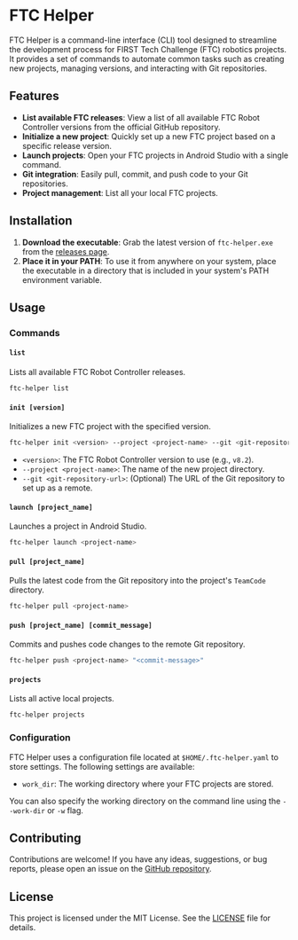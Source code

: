 # FTC Helper

FTC Helper is a command-line interface (CLI) tool designed to streamline the development process for FIRST Tech Challenge (FTC) robotics projects. It provides a set of commands to automate common tasks such as creating new projects, managing versions, and interacting with Git repositories.

## Features

- **List available FTC releases**: View a list of all available FTC Robot Controller versions from the official GitHub repository.
- **Initialize a new project**: Quickly set up a new FTC project based on a specific release version.
- **Launch projects**: Open your FTC projects in Android Studio with a single command.
- **Git integration**: Easily pull, commit, and push code to your Git repositories.
- **Project management**: List all your local FTC projects.

## Installation

1.  **Download the executable**: Grab the latest version of `ftc-helper.exe` from the [releases page](https://github.com/Harnish/ftc-helper/releases).
2.  **Place it in your PATH**: To use it from anywhere on your system, place the executable in a directory that is included in your system's PATH environment variable.

## Usage

### Commands

#### `list`

Lists all available FTC Robot Controller releases.

```bash
ftc-helper list
```

#### `init [version]`

Initializes a new FTC project with the specified version.

```bash
ftc-helper init <version> --project <project-name> --git <git-repository-url>
```

-   `<version>`: The FTC Robot Controller version to use (e.g., `v8.2`).
-   `--project <project-name>`: The name of the new project directory.
-   `--git <git-repository-url>`: (Optional) The URL of the Git repository to set up as a remote.

#### `launch [project_name]`

Launches a project in Android Studio.

```bash
ftc-helper launch <project-name>
```

#### `pull [project_name]`

Pulls the latest code from the Git repository into the project's `TeamCode` directory.

```bash
ftc-helper pull <project-name>
```

#### `push [project_name] [commit_message]`

Commits and pushes code changes to the remote Git repository.

```bash
ftc-helper push <project-name> "<commit-message>"
```

#### `projects`

Lists all active local projects.

```bash
ftc-helper projects
```

### Configuration

FTC Helper uses a configuration file located at `$HOME/.ftc-helper.yaml` to store settings. The following settings are available:

-   `work_dir`: The working directory where your FTC projects are stored.

You can also specify the working directory on the command line using the `--work-dir` or `-w` flag.

## Contributing

Contributions are welcome! If you have any ideas, suggestions, or bug reports, please open an issue on the [GitHub repository](https://github.com/Harnish/ftc-helper/issues).

## License

This project is licensed under the MIT License. See the [LICENSE](LICENSE) file for details.
